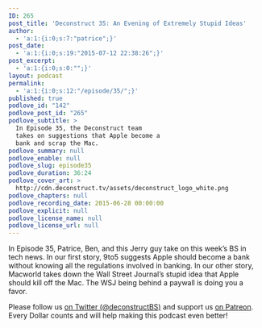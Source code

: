 ```yaml
---
ID: 265
post_title: 'Deconstruct 35: An Evening of Extremely Stupid Ideas'
author:
  - 'a:1:{i:0;s:7:"patrice";}'
post_date:
  - 'a:1:{i:0;s:19:"2015-07-12 22:38:26";}'
post_excerpt:
  - 'a:1:{i:0;s:0:"";}'
layout: podcast
permalink:
  - 'a:1:{i:0;s:12:"/episode/35/";}'
published: true
podlove_id: "142"
podlove_post_id: "265"
podlove_subtitle: >
  In Episode 35, the Deconstruct team
  takes on suggestions that Apple become a
  bank and scrap the Mac.
podlove_summary: null
podlove_enable: null
podlove_slug: episode35
podlove_duration: 36:24
podlove_cover_art: >
  http://cdn.deconstruct.tv/assets/deconstruct_logo_white.png
podlove_chapters: null
podlove_recording_date: 2015-06-28 00:00:00
podlove_explicit: null
podlove_license_name: null
podlove_license_url: null
---
```

<p>
In Episode 35, Patrice, Ben, and this Jerry guy take on this week’s BS in tech news.  In our first story, 9to5 suggests Apple should become a bank without knowing all the regulations involved in banking.  In our other story, Macworld takes down the Wall Street Journal’s stupid idea that Apple should kill off the Mac.  The WSJ being behind a paywall is doing you a favor.
</p>
<p>Please follow us <a href="http://twitter.com/deconstructBS">on Twitter (@deconstructBS)</a> and support us <a href="http://patreon.com/deconstruct">on Patreon</a>. Every Dollar counts and will help making this podcast even better!
</p>
